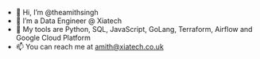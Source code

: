 - 👋 Hi, I’m @theamithsingh
- 👀 I’m a Data Engineer @ Xiatech
- 🌱 My tools are Python, SQL, JavaScript, GoLang, Terraform, Airflow and Google Cloud Platform
- 📫 You can reach me at amith@xiatech.co.uk

<!---
theamithsingh/theamithsingh is a ✨ special ✨ repository because its `README.md` (this file) appears on your GitHub profile.
You can click the Preview link to take a look at your changes.
--->
